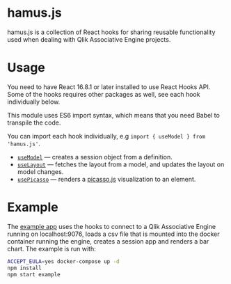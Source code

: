 # hamus.js

hamus.js is a collection of React hooks for sharing reusable functionality used when
dealing with Qlik Associative Engine projects.

# Usage

You need to have React 16.8.1 or later installed to use React Hooks API. Some of the hooks requires other packages as well,
see each hook individually below.

This module uses ES6 import syntax, which means that you need Babel to transpile the code.

You can import each hook individually, e.g `import { useModel } from 'hamus.js'`.

- [`useModel`](./docs/useModel.md) &mdash; creates a session object from a definition.
- [`useLayout`](./docs/useLayout.md) &mdash; fetches the layout from a model, and updates the layout on model changes.
- [`usePicasso`](./docs/usePicasso.md) &mdash; renders a [picasso.js](https://github.com/qlik-oss/picasso.js) visualization to an element.

# Example

The [example app](./example/) uses the hooks to connect to a Qlik Associative Engine running on localhost:9076, loads a csv file that is mounted into the docker container running the engine, creates a session app and renders a bar chart. The example is run with:
```bash
ACCEPT_EULA=yes docker-compose up -d
npm install
npm start example
```
